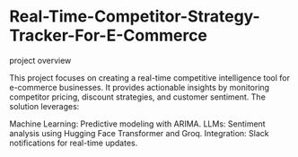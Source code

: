 # Real-Time-Competitor-Strategy-Tracker-For-E-Commerce
project overview


This project focuses on creating a real-time competitive intelligence tool for e-commerce businesses. It provides actionable insights by monitoring competitor pricing, discount strategies, and customer sentiment. The solution leverages:

Machine Learning: Predictive modeling with ARIMA.
LLMs: Sentiment analysis using Hugging Face Transformer and Groq.
Integration: Slack notifications for real-time updates.



